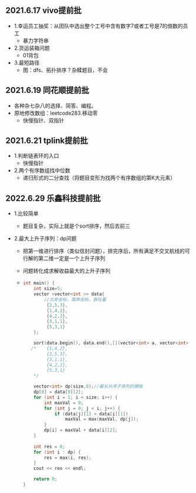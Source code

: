 ## 2021.6.17 vivo提前批

- 1.幸运员工抽奖：从团队中选出整个工号中含有数字7或者工号是7的倍数的员工
  - 暴力字符串
- 2.货运装箱问题
  - 01背包
- 3.最短路径
  - 图：dfs、拓扑排序？杂糅题目，不会

## 2021.6.19 同花顺提前批

- 各种杂七杂八的选择、简答、编程。
- 原地修改数组：leetcode283.移动零
  - 快慢指针、双指针

## 2021.6.21 tplink提前批

- 1.判断链表环的入口
  - 快慢指针
- 2.两个有序数组找中位数
  - 递归形式的二分查找（将题目变形为找两个有序数组的第K大元素）

## 2022.6.29 乐鑫科技提前批

- 1.比较简单

  - 题目复杂，实际上就是个sort排序，然后去前三

- 2.最大上升子序列：dp问题

  - 把第一维进行排序（类似信封问题），排完序后，所有满足不交叉航线的可行解的第二维一定是一个上升子序列

  - 问题转化成求解收益最大的上升子序列

  - ```c++
    int main() {
        int size=5;
        vector <vector<int >> data{     
            //北岸坐标，南岸坐标，吞吐量
             {2,5,3},
             {1,4,2},
             {4,2,2},
             {3,1,1},
             {5,3,1}
        };
    
        sort(data.begin(), data.end(),[](vector<int> a, vector<int> b) {return a[0] < b[0]; });//按照第一维进行升序排列
       /*    {1,4,2},  
             {2,5,3},
             {3,1,1},
             {4,2,2},
             {5,3,1}
        */
    
        vector<int> dp(size,0);//最长升序子序列的模板
        dp[0] = data[0][2];
        for (int i = 1; i < size; i++) {
            int maxVal = 0;
            for (int j = 0; j < i; j++) {
                if (data[j][1] < data[i][1])
                    maxVal = max(maxVal, dp[j]);
            }
            dp[i] = maxVal + data[i][2];
        }
        
        int res = 0;
        for (int i : dp) {
            res = max(i, res);
        }
        cout << res << endl;
    
    	return 0;
    }
    ```

    
